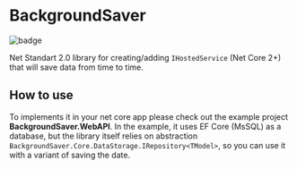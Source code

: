 # BackgroundSaver
![badge](https://github.com/worldpwn/small-analytics/workflows/ci/badge.svg)

Net Standart 2.0 library for creating/adding `IHostedService` (Net Core 2+) that will save data from time to time.

## How to use
To implements it in your net core app please check out the example project **BackgroundSaver.WebAPI**. In the example, it uses EF Core (MsSQL) as a database, but the library itself relies on abstraction `BackgroundSaver.Core.DataStorage.IRepository<TModel>`, so you can use it with a variant of saving the date.  
